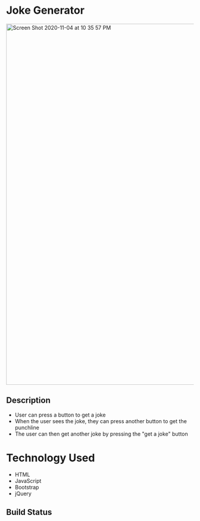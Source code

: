 # Joke Generator

<img width="968" alt="Screen Shot 2020-11-04 at 10 35 57 PM" src="https://user-images.githubusercontent.com/63669713/98198469-a5582880-1eee-11eb-8c7b-4652ed87f5cf.png">

## Description
- User can press a button to get a joke
-   When the user sees the joke, they can press another button to get the punchline
-   The user can then get another joke by pressing the "get a joke" button

# Technology Used
 - HTML
 - JavaScript
 - Bootstrap
 - jQuery
 
## Build Status
